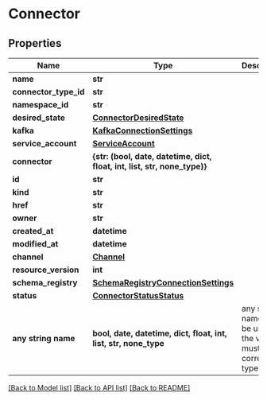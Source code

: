 # Connector


## Properties
Name | Type | Description | Notes
------------ | ------------- | ------------- | -------------
**name** | **str** |  | 
**connector_type_id** | **str** |  | 
**namespace_id** | **str** |  | 
**desired_state** | [**ConnectorDesiredState**](ConnectorDesiredState.md) |  | 
**kafka** | [**KafkaConnectionSettings**](KafkaConnectionSettings.md) |  | 
**service_account** | [**ServiceAccount**](ServiceAccount.md) |  | 
**connector** | **{str: (bool, date, datetime, dict, float, int, list, str, none_type)}** |  | 
**id** | **str** |  | [optional] 
**kind** | **str** |  | [optional] 
**href** | **str** |  | [optional] 
**owner** | **str** |  | [optional] 
**created_at** | **datetime** |  | [optional] 
**modified_at** | **datetime** |  | [optional] 
**channel** | [**Channel**](Channel.md) |  | [optional] 
**resource_version** | **int** |  | [optional] 
**schema_registry** | [**SchemaRegistryConnectionSettings**](SchemaRegistryConnectionSettings.md) |  | [optional] 
**status** | [**ConnectorStatusStatus**](ConnectorStatusStatus.md) |  | [optional] 
**any string name** | **bool, date, datetime, dict, float, int, list, str, none_type** | any string name can be used but the value must be the correct type | [optional]

[[Back to Model list]](../README.md#documentation-for-models) [[Back to API list]](../README.md#documentation-for-api-endpoints) [[Back to README]](../README.md)


